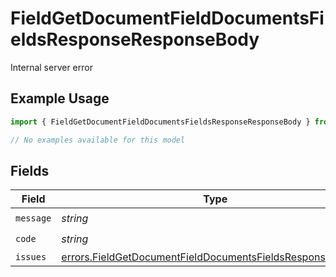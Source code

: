 # FieldGetDocumentFieldDocumentsFieldsResponseResponseBody

Internal server error

## Example Usage

```typescript
import { FieldGetDocumentFieldDocumentsFieldsResponseResponseBody } from "@documenso/sdk-typescript/models/errors";

// No examples available for this model
```

## Fields

| Field                                                                                                                                    | Type                                                                                                                                     | Required                                                                                                                                 | Description                                                                                                                              |
| ---------------------------------------------------------------------------------------------------------------------------------------- | ---------------------------------------------------------------------------------------------------------------------------------------- | ---------------------------------------------------------------------------------------------------------------------------------------- | ---------------------------------------------------------------------------------------------------------------------------------------- |
| `message`                                                                                                                                | *string*                                                                                                                                 | :heavy_check_mark:                                                                                                                       | N/A                                                                                                                                      |
| `code`                                                                                                                                   | *string*                                                                                                                                 | :heavy_check_mark:                                                                                                                       | N/A                                                                                                                                      |
| `issues`                                                                                                                                 | [errors.FieldGetDocumentFieldDocumentsFieldsResponseIssues](../../models/errors/fieldgetdocumentfielddocumentsfieldsresponseissues.md)[] | :heavy_minus_sign:                                                                                                                       | N/A                                                                                                                                      |